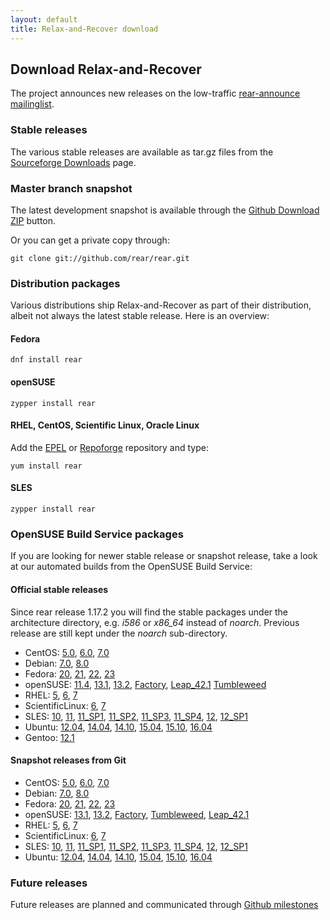 ```yaml
---
layout: default
title: Relax-and-Recover download
---
```


## Download Relax-and-Recover
The project announces new releases on the low-traffic [rear-announce mailinglist](http://lists.relax-and-recover.org/mailman/listinfo/rear-announce).


### Stable releases
The various stable releases are available as tar.gz files from the
[Sourceforge Downloads](https://sourceforge.net/projects/rear/files/rear/) page.


### Master branch snapshot
The latest development snapshot is available through the
[Github Download ZIP](https://github.com/rear/rear/archive/master.zip) button.

Or you can get a private copy through:

    git clone git://github.com/rear/rear.git


### Distribution packages
Various distributions ship Relax-and-Recover as part of their distribution,
albeit not always the latest stable release. Here is an overview:

#### Fedora

    dnf install rear

#### openSUSE

    zypper install rear

#### RHEL, CentOS, Scientific Linux, Oracle Linux
Add the [EPEL](http://apps.fedoraproject.org/packages/rear) or
[Repoforge](http://pkgs.repoforge.org/rear/) repository and type:

    yum install rear

#### SLES

    zypper install rear


### OpenSUSE Build Service packages
If you are looking for newer stable release or snapshot release, take a look at
our automated builds from the OpenSUSE Build Service:

#### Official stable releases
Since rear release 1.17.2 you will find the stable packages under the architecture directory, e.g. *i586* or *x86_64* instead of *noarch*. Previous release are still kept under the *noarch* sub-directory.

 * CentOS:
    [5.0](http://download.opensuse.org/repositories/Archiving:/Backup:/Rear/CentOS_CentOS-5/),
    [6.0](http://download.opensuse.org/repositories/Archiving:/Backup:/Rear/CentOS_CentOS-6/),
    [7.0](http://download.opensuse.org/repositories/Archiving:/Backup:/Rear/CentOS_7/)
 * Debian:
    [7.0](http://download.opensuse.org/repositories/Archiving:/Backup:/Rear/Debian_7.0/),
    [8.0](http://download.opensuse.org/repositories/Archiving:/Backup:/Rear/Debian_8.0/)
 * Fedora:
    [20](http://download.opensuse.org/repositories/Archiving:/Backup:/Rear/Fedora_20/),
    [21](http://download.opensuse.org/repositories/Archiving:/Backup:/Rear/Fedora_21/),
    [22](http://download.opensuse.org/repositories/Archiving:/Backup:/Rear/Fedora_22/),
    [23](http://download.opensuse.org/repositories/Archiving:/Backup:/Rear/Fedora_23/)
 * openSUSE:
    [11.4](http://download.opensuse.org/repositories/Archiving:/Backup:/Rear/openSUSE_11.4/),
    [13.1](http://download.opensuse.org/repositories/Archiving:/Backup:/Rear/openSUSE_13.1/),
    [13.2](http://download.opensuse.org/repositories/Archiving:/Backup:/Rear/openSUSE_13.2/),
    [Factory](http://download.opensuse.org/repositories/Archiving:/Backup:/Rear/openSUSE_Factory/),
    [Leap_42.1](http://download.opensuse.org/repositories/Archiving:/Backup:/Rear/openSUSE_Leap_42.1/)
    [Tumbleweed](http://download.opensuse.org/repositories/Archiving:/Backup:/Rear/openSUSE_Tumbleweed/)
 * RHEL:
    [5](http://download.opensuse.org/repositories/Archiving:/Backup:/Rear/RedHat_RHEL-5/),
    [6](http://download.opensuse.org/repositories/Archiving:/Backup:/Rear/RedHat_RHEL-6/),
    [7](http://download.opensuse.org/repositories/Archiving:/Backup:/Rear/RHEL_7/)
 * ScientificLinux:
    [6](http://download.opensuse.org/repositories/Archiving:/Backup:/Rear/ScientificLinux_6/),
    [7](http://download.opensuse.org/repositories/Archiving:/Backup:/Rear/ScientificLinux_7/)
 * SLES:
    [10](http://download.opensuse.org/repositories/Archiving:/Backup:/Rear/SLE_10_SDK/),
    [11](http://download.opensuse.org/repositories/Archiving:/Backup:/Rear/SLE_11/),
    [11_SP1](http://download.opensuse.org/repositories/Archiving:/Backup:/Rear/SLE_11_SP1/),
    [11_SP2](http://download.opensuse.org/repositories/Archiving:/Backup:/Rear/SLE_11_SP2/),
    [11_SP3](http://download.opensuse.org/repositories/Archiving:/Backup:/Rear/SLE_11_SP3/),
    [11_SP4](http://download.opensuse.org/repositories/Archiving:/Backup:/Rear/SLE_11_SP4/),
    [12](http://download.opensuse.org/repositories/Archiving:/Backup:/Rear/SLE_12/),
    [12_SP1](http://download.opensuse.org/repositories/Archiving:/Backup:/Rear/SLE_12_SP1/)
 * Ubuntu:
    [12.04](http://download.opensuse.org/repositories/Archiving:/Backup:/Rear/xUbuntu_12.04/),
    [14.04](http://download.opensuse.org/repositories/Archiving:/Backup:/Rear/xUbuntu_14.04/),
    [14.10](http://download.opensuse.org/repositories/Archiving:/Backup:/Rear/xUbuntu_14.10/),
    [15.04](http://download.opensuse.org/repositories/Archiving:/Backup:/Rear/xUbuntu_15.04/),
    [15.10](http://download.opensuse.org/repositories/Archiving:/Backup:/Rear/xUbuntu_15.10/),
    [16.04](http://download.opensuse.org/repositories/Archiving:/Backup:/Rear/xUbuntu_16.04/)
 * Gentoo:
    [12.1](https://packages.gentoo.org/package/app-backup/rear)

#### Snapshot releases from Git

 * CentOS:
    [5.0](http://download.opensuse.org/repositories/Archiving:/Backup:/Rear:/Snapshot/CentOS_CentOS-5/),
    [6.0](http://download.opensuse.org/repositories/Archiving:/Backup:/Rear:/Snapshot/CentOS_CentOS-6/),
    [7.0](http://download.opensuse.org/repositories/Archiving:/Backup:/Rear:/Snapshot/CentOS_7/)
 * Debian:
    [7.0](http://download.opensuse.org/repositories/Archiving:/Backup:/Rear:/Snapshot/Debian_7.0/amd64/),
    [8.0](http://download.opensuse.org/repositories/Archiving:/Backup:/Rear:/Snapshot/Debian_8.0/amd64/)
 * Fedora:
    [20](http://download.opensuse.org/repositories/Archiving:/Backup:/Rear:/Snapshot/Fedora_20/),
    [21](http://download.opensuse.org/repositories/Archiving:/Backup:/Rear:/Snapshot/Fedora_21/),
    [22](http://download.opensuse.org/repositories/Archiving:/Backup:/Rear:/Snapshot/Fedora_22/),
    [23](http://download.opensuse.org/repositories/Archiving:/Backup:/Rear:/Snapshot/Fedora_23/)
 * openSUSE:
    [13.1](http://download.opensuse.org/repositories/Archiving:/Backup:/Rear:/Snapshot/openSUSE_13.1/),
    [13.2](http://download.opensuse.org/repositories/Archiving:/Backup:/Rear:/Snapshot/openSUSE_13.2/),
    [Factory](http://download.opensuse.org/repositories/Archiving:/Backup:/Rear:/Snapshot/openSUSE_Factory/),
    [Tumbleweed](http://download.opensuse.org/repositories/Archiving:/Backup:/Rear:/Snapshot/openSUSE_Tumbleweed/),
    [Leap_42.1](http://download.opensuse.org/repositories/Archiving:/Backup:/Rear:/Snapshot/openSUSE_Leap_42.1/)
 * RHEL:
    [5](http://download.opensuse.org/repositories/Archiving:/Backup:/Rear:/Snapshot/RedHat_RHEL-5/),
    [6](http://download.opensuse.org/repositories/Archiving:/Backup:/Rear:/Snapshot/RedHat_RHEL-6/),
    [7](http://download.opensuse.org/repositories/Archiving:/Backup:/Rear:/Snapshot/RHEL_7/)
 * ScientificLinux:
    [6](http://download.opensuse.org/repositories/Archiving:/Backup:/Rear:/Snapshot/ScientificLinux_6/),
    [7](http://download.opensuse.org/repositories/Archiving:/Backup:/Rear:/Snapshot/ScientificLinux_7/)
 * SLES:
    [10](http://download.opensuse.org/repositories/Archiving:/Backup:/Rear:/Snapshot/SLE_10_SDK/),
    [11](http://download.opensuse.org/repositories/Archiving:/Backup:/Rear:/Snapshot/SLE_11/),
    [11_SP1](http://download.opensuse.org/repositories/Archiving:/Backup:/Rear:/Snapshot/SLE_11_SP1/),
    [11_SP2](http://download.opensuse.org/repositories/Archiving:/Backup:/Rear:/Snapshot/SLE_11_SP2/),
    [11_SP3](http://download.opensuse.org/repositories/Archiving:/Backup:/Rear:/Snapshot/SLE_11_SP3/),
    [11_SP4](http://download.opensuse.org/repositories/Archiving:/Backup:/Rear:/Snapshot/SLE_11_SP4/),
    [12](http://download.opensuse.org/repositories/Archiving:/Backup:/Rear:/Snapshot/SLE_12/),
    [12_SP1](http://download.opensuse.org/repositories/Archiving:/Backup:/Rear:/Snapshot/SLE_12_SP1/)
 * Ubuntu:
    [12.04](http://download.opensuse.org/repositories/Archiving:/Backup:/Rear:/Snapshot/xUbuntu_12.04/amd64/),
    [14.04](http://download.opensuse.org/repositories/Archiving:/Backup:/Rear:/Snapshot/xUbuntu_14.04/amd64/),
    [14.10](http://download.opensuse.org/repositories/Archiving:/Backup:/Rear:/Snapshot/xUbuntu_14.10/amd64/),
    [15.04](http://download.opensuse.org/repositories/Archiving:/Backup:/Rear:/Snapshot/xUbuntu_15.04/amd64/),
    [15.10](http://download.opensuse.org/repositories/Archiving:/Backup:/Rear:/Snapshot/xUbuntu_15.10/amd64/),
    [16.04](http://download.opensuse.org/repositories/Archiving:/Backup:/Rear:/Snapshot/xUbuntu_16.04/amd64/)


### Future releases
Future releases are planned and communicated through [Github milestones](https://github.com/rear/rear/milestones)
